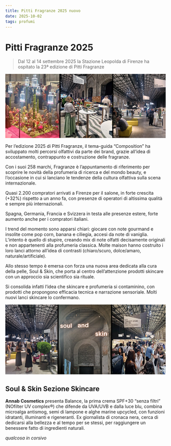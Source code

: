 ```yaml
---
title: Pitti Fragranze 2025 nuovo
date: 2025-10-02 
tags: profumi  
---
```


# Pitti Fragranze 2025

> Dal 12 al 14 settembre 2025 la Stazione Leopolda di Firenze ha ospitato la 23ª edizione di Pitti Fragranze

![](intro.jpg)

Per l’edizione 2025 di Pitti Fragranze, il tema-guida “Composition” ha sviluppato molti percorsi olfattivi da parte dei brand, grazie all’idea di accostamento, contrappunto e costruzione delle fragranze. 


Con i suoi 258 marchi, Fragranze è l’appuntamento di riferimento per scoprire le novità della profumeria di ricerca e del mondo beauty, e l’occasione in cui si lanciano le tendenze della cultura olfattiva sulla scena internazionale.

Quasi 2.200 compratori arrivati a Firenze per il salone, in forte crescita (+32%) rispetto a un anno fa, con presenze di operatori di altissima qualità e sempre più internazionali.

Spagna, Germania, Francia e Svizzera in testa alle presenze estere, forte aumento anche per i compratori italiani.

I trend del momento sono apparsi chiari: giocare con note gourmand e insolite come pop corn, banana e ciliegia, accesi da note di vaniglia. L’intento è quello di stupire, creando mix di note olfatti decisamente originali e non appartenenti alla profumeria classica. Molte maison hanno costruito i loro lanci attorno all’idea di contrasti (chiaro/scuro, dolce/amaro, naturale/artificiale). 

Allo stesso tempo è emersa con forza una nuova area dedicata alla cura della pelle, Soul & Skin, che porta al centro dell’attenzione prodotti skincare con un approccio sia scientifico sia rituale. 

Si consolida infatti l’idea che skincare e profumeria si contaminino, con prodotti che propongono efficacia tecnica e narrazione sensoriale. Molti nuovi lanci skincare lo confermano.

![](soulandskin.jpg)

## Soul & Skin Sezione Skincare

**Annab Cosmetics** presenta Balance, la prima crema SPF+30 “senza filtri” (NOfilter UV complex®) che difende da UVA/UVB e dalla luce blu, combina microalga antismog, semi di lampone e alghe marine upcycled, con funzioni idratanti, illuminanti e rigeneranti. Ex giornalista di cronaca nera, cerca di dedicarsi alla bellezza e al tempo per se stessi, per raggiungere un benessere fatto di ingredienti naturali.

_qualcosa in corsivo_